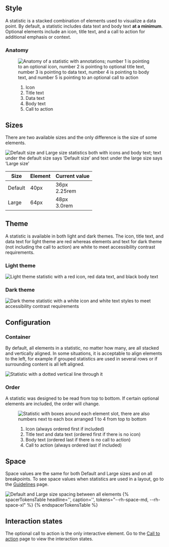 ## Style

A statistic is a stacked combination of elements used to visualize a data point. 
By default, a statistic includes data text and body text **at a minimum**. 
Optional elements include an icon, title text, and a call to action for 
additional emphasis or context.


### Anatomy

<figure>
  <uxdot-example width-adjustment="388px">
    <img src="../stat-anatomy.png" alt="Anatomy of a statistic with annotations; number 1 is pointing to an optional icon, number 2 is pointing to optional title text, number 3 is pointing to data text, number 4 is pointing to body text, and number 5 is pointing to an optional call to action">
  </uxdot-example>
  <figcaption>
    <ol>
      <li>Icon</li>
      <li>Title text</li>
      <li>Data text</li>
      <li>Body text</li>
      <li>Call to action</li>
    </ol>
  </figcaption>
</figure>


## Sizes
There are two available sizes and the only difference is the size of some 
elements.

<uxdot-example width-adjustment="772px">
  <img src="../stat-sizes.png" alt="Default size and Large size statistics both with icons and body text; text under the default size says ‘Default size’ and text under the large size says ‘Large size’">
</uxdot-example>

<rh-table>
  <table>
    <thead>
      <tr>
        <th scope="col" data-label="Size">Size</th>
        <th scope="col" data-label="Element">Element</th>
        <th scope="col" data-label="Current value">Current value</th>
      </tr>
    </thead>
    <tbody>
      <tr>
        <td data-label="Size">Default</td>
        <td data-label="Icon size">40px</td>
        <td data-label="Data text size">36px<br>2.25rem</td>
      </tr>
      <tr>
        <td data-label="Large">Large</td>
        <td data-label="Icon size">64px</td>
        <td data-label="Data text size">48px<br>3.0rem</td>
      </tr>
    </tbody>
  </table>
</rh-table>


## Theme

A statistic is available in both light and dark themes. The icon, title text, 
and data text for light theme are red whereas elements and text for dark theme 
(not including the call to action) are white to meet accessibility contrast 
requirements.


### Light theme

<uxdot-example width-adjustment="346px">
  <img src="../stat-theme-light.png" alt="Light theme statistic with a red icon, red data text, and black body text">
</uxdot-example>


### Dark theme

<uxdot-example color-palette="darkest" width-adjustment="346px">
  <img src="../stat-theme-dark.png" alt="Dark theme statistic with a white icon and white text styles to meet accessibility contrast requirements">
</uxdot-example>


## Configuration

### Container

By default, all elements in a statistic, no matter how many, are all stacked and 
vertically aligned. In some situations, it is acceptable to align elements to 
the left, for example if grouped statistics are used in several rows or if 
surrounding content is all left aligned.

<uxdot-example width-adjustment="346px">
  <img src="../stat-configuration.png" alt="Statistic with a dotted vertical line through it">
</uxdot-example>


### Order
A statistic was designed to be read from top to bottom. If certain optional 
elements are included, the order will change.

<figure>
  <uxdot-example width-adjustment="346px">
    <img src="../stat-configuration-order.png" alt="Statistic with boxes around each element slot, there are also numbers next to each box arranged 1 to 4 from top to bottom">
  </uxdot-example>
  <figcaption>
  <ol>
      <li> Icon (always ordered first if included)</li>
      <li> Title text and data text (ordered first if there is no icon)</li>
      <li> Body text (ordered last if there is no call to action)</li>
      <li> Call to action (always ordered last if included)</li>
    </ol>
  </figcaption>
</figure>


## Space

Space values are the same for both Default and Large sizes and on all
breakpoints. To see space values when statistics are used in a layout,
go to the [Guidelines](../guidelines) page.

<uxdot-example width-adjustment="800px">
  <img src="../stat-space.png" alt="Default and Large size spacing between all elements">
</uxdot-example>

<rh-table>
{% spacerTokensTable 
    headline='',
    caption='',
    tokens="--rh-space-md, --rh-space-xl" %}
{% endspacerTokensTable %}
</rh-table>


## Interaction states

The optional call to action is the only interactive element. Go to the
[Call to action](../../call-to-action) page to view the interaction
states.


